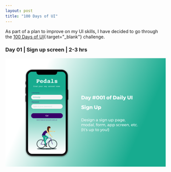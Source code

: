```yaml
---
layout: post
title: "100 Days of UI"
---
```


As part of a plan to improve on my UI skills, I have decided to go through the [100 Days of UI](http://www.dailyui.co/){:target="_blank"} challenge.

### Day 01 | Sign up screen | 2-3 hrs

![](images/case_studies/30_days_challenge/Day_1.png)
